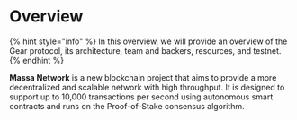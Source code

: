 # Overview

{% hint style="info" %}
In this overview, we will provide an overview of the Gear protocol, its architecture, team and backers, resources, and testnet.
{% endhint %}

**Massa Network** is a new blockchain project that aims to provide a more decentralized and scalable network with high throughput. It is designed to support up to 10,000 transactions per second using autonomous smart contracts and runs on the Proof-of-Stake consensus algorithm.&#x20;

